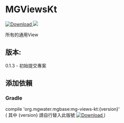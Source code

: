 # MGViewsKt
[ ![Download](https://api.bintray.com/packages/water/mgbase/mg-views-kt/images/download.svg) ](https://bintray.com/water/mgbase/mg-views-kt/_latestVersion) 
![](https://img.shields.io/badge/language-kotlin-orange.svg)  

所有的通用View  

## 版本:  
0.1.3 - 初始提交專案  

## 添加依賴  

### Gradle  
compile 'org.mgwater.mgbase:mg-views-kt:{version}'  
( 其中 {version} 請自行替入此版號 [ ![Download](https://api.bintray.com/packages/water/mgbase/mg-views-kt/images/download.svg) ](https://bintray.com/water/mgbase/mg-views-kt/_latestVersion) )
